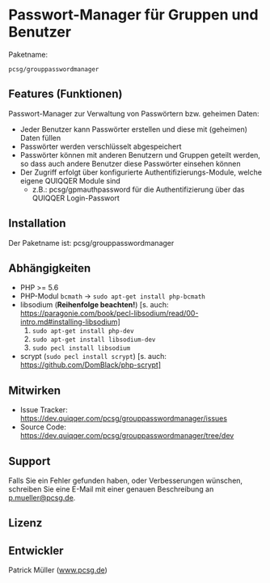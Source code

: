 Passwort-Manager für Gruppen und Benutzer
========



Paketname:

    pcsg/grouppasswordmanager


Features (Funktionen)
--------

Passwort-Manager zur Verwaltung von Passwörtern bzw. geheimen Daten:

* Jeder Benutzer kann Passwörter erstellen und diese mit (geheimen) Daten füllen
* Passwörter werden verschlüsselt abgespeichert
* Passwörter können mit anderen Benutzern und Gruppen geteilt werden, so dass auch andere Benutzer diese Passwörter einsehen können
* Der Zugriff erfolgt über konfigurierte Authentifizierungs-Module, welche eigene QUIQQER Module sind
  * z.B.: pcsg/gpmauthpassword für die Authentifizierung über das QUIQQER Login-Passwort
    

Installation
------------

Der Paketname ist: pcsg/grouppasswordmanager


Abhängigkeiten
------------

* PHP >= 5.6
* PHP-Modul `bcmath` -> `sudo apt-get install php-bcmath`
* libsodium (**Reihenfolge beachten!**) [s. auch: https://paragonie.com/book/pecl-libsodium/read/00-intro.md#installing-libsodium]
  1. `sudo apt-get install php-dev`
  2. `sudo apt-get install libsodium-dev`
  3. `sudo pecl install libsodium`
* scrypt (`sudo pecl install scrypt`) [s. auch: https://github.com/DomBlack/php-scrypt]

Mitwirken
----------

- Issue Tracker:    https://dev.quiqqer.com/pcsg/grouppasswordmanager/issues
- Source Code:      https://dev.quiqqer.com/pcsg/grouppasswordmanager/tree/dev


Support
-------

Falls Sie ein Fehler gefunden haben, oder Verbesserungen wünschen,
schreiben Sie eine E-Mail mit einer genauen Beschreibung an p.mueller@pcsg.de.


Lizenz
-------


Entwickler
--------

Patrick Müller (www.pcsg.de)